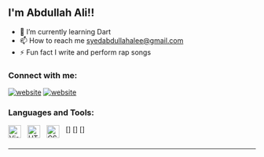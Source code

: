 
## I'm Abdullah Ali!!

- 🌱 I’m currently learning Dart
- 📫 How to reach me syedabdullahalee@gmail.com
- ⚡ Fun fact I write and perform rap songs

### Connect with me:

[![website](./img/instagram-light.svg)](https://www.instagram.com/imabdullahali#gh-light-mode-only)
[![website](./img/instagram-dark.svg)](https://www.instagram.com/imabdullahali#gh-dark-mode-only)

### Languages and Tools:

[<img align="left" alt="Visual Studio Code" width="26px" src="https://cdn.jsdelivr.net/gh/devicons/devicon/icons/vscode/vscode-original.svg" style="padding-right:10px;" />]
[<img align="left" alt="HTML5" width="26px" src="https://cdn.jsdelivr.net/gh/devicons/devicon/icons/html5/html5-original.svg" style="padding-right:10px;" />]
[<img align="left" alt="CSS3" width="26px" src="https://cdn.jsdelivr.net/gh/devicons/devicon/icons/css3/css3-original.svg" style="padding-right:10px;" />]
<br />
<br />

---


